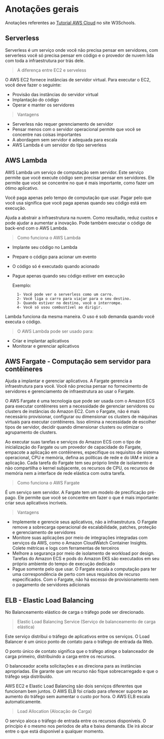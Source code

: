 # Anotações gerais

Anotações referentes ao [Tutorial AWS Cloud](https://my-learning.w3schools.com/tutorial/aws) no site W3Schools.

## Serverless

Serverless é um serviço onde você não precisa pensar em servidores, com serverless você só precisa pensar em código e o provedor de nuvem lida com toda a infraestrutura por trás dele.

> A diferença entre EC2 e serveless

O AWS EC2 fornece instâncias de servidor virtual. Para executar o EC2, você deve fazer o seguinte:

- Provisão das instâncias do servidor virtual
- Implantação do código
- Operar e manter os servidores

> Vantagens

- Serverless não requer gerenciamento de servidor
- Pensar menos com o servidor operacional permite que você se concentre nas coisas importantes
- A abordagem sem servidor é adequada para escala
- AWS Lambda é um servidor do tipo serverless

## AWS Lambda

AWS Lambda um serviço de computação sem servidor. Este serviço permite que você execute código sem precisar pensar em servidores. Ele permite que você se concentre no que é mais importante, como fazer um ótimo aplicativo.

Você paga apenas pelo tempo de computação que usar. Pagar pelo que você usa significa que você paga apenas quando seu código está em execução. 

Ajuda a abstrair a infraestrutura na nuvem. Como resultado, reduz custos e pode ajudar a aumentar a inovação. Pode também executar o código de back-end com o AWS Lambda.

> Como funciona o AWS Lambda

- Implante seu código no Lambda
- Prepare o código para acionar um evento
- O código só é executado quando acionado
- Pague apenas quando seu código estiver em execução

    Exemplo:

        1- Você pode ver o serverless como um carro.
        2- Você liga o carro para viajar para o seu destino.
        3- Quando estiver no destino, você o interrompe.
        4- Você só usou combustível ao dirigir.

Lambda funciona da mesma maneira. O uso é sob demanda quando você executa o código.

> O AWS Lambda pode ser usado para:

- Criar e implantar aplicativos
- Monitorar e gerenciar aplicativos

## AWS Fargate - Computação sem servidor para contêineres

Ajuda a implantar e gerenciar aplicativos. A Fargate gerencia a infraestrutura para você. Você não precisa pensar no fornecimento de servidores e gerenciamento de infraestrutura ao usar o Fargate.

O AWS Fargate é uma tecnologia que pode ser usada com o Amazon ECS para executar contêineres sem a necessidade de gerenciar servidores ou clusters de instâncias do Amazon EC2. Com o Fargate, não é mais necessário provisionar, configurar ou dimensionar os clusters de máquinas virtuais para executar contêineres. Isso elimina a necessidade de escolher tipos de servidor, decidir quando dimensionar clusters ou otimizar o agrupamento de clusters.

Ao executar suas tarefas e serviços do Amazon ECS com o tipo de inicialização do Fargate ou um provedor de capacidade do Fargate, empacote a aplicação em contêineres, especifique os requisitos de sistema operacional, CPU e memória, defina as políticas de rede e do IAM e inicie a aplicação. Cada tarefa do Fargate tem seu próprio limite de isolamento e não compartilha o kernel subjacente, os recursos de CPU, os recursos de memória nem a interface de rede elástica com outra tarefa.

> Como funciona o AWS Fargate

É um serviço sem servidor. A Fargate tem um modelo de precificação pré-pago. Ele permite que você se concentre em fazer o que é mais importante: criar seus aplicativos incríveis.

> Vantagens

- Implemente e gerencie seus aplicativos, não a infraestrutura. O Fargate remove a sobrecarga operacional de escalabilidade, patches, proteção e gerenciamento de servidores
- Monitore suas aplicações por meio de integrações integradas com serviços da AWS, como o Amazon CloudWatch Container Insights. Colete métricas e logs com ferramentas de terceiros
- Melhore a segurança por meio de isolamento de workload por design. Tarefas do Amazon ECS e pods do Amazon EKS são executados em seu próprio ambiente do tempo de execução dedicado
- Pague somente pelo que usar. O Fargate escala a computação para ter uma correspondência de perto com seus requisitos de recurso especificados. Com o Fargate, não há excesso de provisionamento nem o pagamento de servidores adicionais

## ELB - Elastic Load Balancing

No Balanceamento elástico de carga o tráfego pode ser direcionado.

> Elastic Load Balancing Service (Serviço de balanceamento de carga elástica)

Este serviço distribui o tráfego de aplicativos entre os serviços. O Load Balancer é um único ponto de contato para o tráfego de entrada da Web.

O ponto único de contato significa que o tráfego atinge o balanceador de carga primeiro, distribuindo a carga entre os recursos.

O balanceador aceita solicitações e as direciona para as instâncias apropriadas. Ele garante que um recurso não fique sobrecarregado e que o tráfego seja distribuído.

AWS EC2 e Elastic Load Balancing são dois serviços diferentes que funcionam bem juntos. O AWS ELB foi criado para oferecer suporte ao aumento do tráfego sem aumentar o custo por hora. O AWS ELB escala automaticamente.

> Load Allocation (Alocação de Carga)

O serviço aloca o tráfego de entrada entre os recursos disponíveis. O princípio é o mesmo nos períodos de alta e baixa demanda. Ele irá alocar entre o que está disponível a qualquer momento.